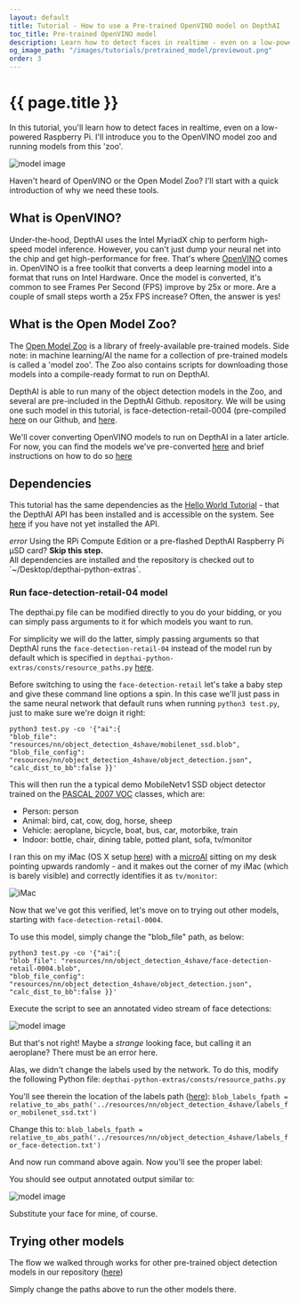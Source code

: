 ```yaml
---
layout: default
title: Tutorial - How to use a Pre-trained OpenVINO model on DepthAI
toc_title: Pre-trained OpenVINO model
description: Learn how to detect faces in realtime - even on a low-powered Raspberry Pi - with a pre-trained model.
og_image_path: "/images/tutorials/pretrained_model/previewout.png"
order: 3
---
```


# {{ page.title }}

In this tutorial, you'll learn how to detect faces in realtime, even on a low-powered Raspberry Pi. I'll introduce you to the OpenVINO model zoo and running models from this 'zoo'.  

![model image](/images/tutorials/pretrained_model/previewout2.png)

Haven't heard of OpenVINO or the Open Model Zoo? I'll start with a quick introduction of why we need these tools.

## What is OpenVINO?

Under-the-hood, DepthAI uses the Intel MyriadX chip to perform high-speed model inference. However, you can't just dump your neural net into the chip and get high-performance for free. That's where [OpenVINO](https://docs.openvinotoolkit.org/) comes in. OpenVINO is a free toolkit that converts a deep learning model into a format that runs on Intel Hardware. Once the model is converted, it's common to see Frames Per Second (FPS) improve by 25x or more. Are a couple of small steps worth a 25x FPS increase? Often, the answer is yes!

## What is the Open Model Zoo?

The [Open Model Zoo](https://github.com/opencv/open_model_zoo) is a library of freely-available pre-trained models.  Side note: in machine learning/AI the name for a collection of pre-trained models is called a 'model zoo'. The Zoo also contains scripts for downloading those models into a compile-ready format to run on DepthAI.

DepthAI is able to run many of the object detection models in the Zoo, and several are pre-included in the DepthAI Github.   repository.  We will be using one such model in this tutorial, is face-detection-retail-0004 (pre-compiled [here](https://github.com/luxonis/depthai-python-extras/blob/master/resources/nn/object_detection_4shave/face-detection-retail-0004.blob) on our Github, and [here](https://docs.openvinotoolkit.org/2020.1/_models_intel_face_detection_retail_0004_description_face_detection_retail_0004.html).

We'll cover converting OpenVINO models to run on DepthAI in a later article.  For now, you can find the models we've pre-converted [here](https://github.com/luxonis/depthai-python-extras/tree/master/resources/nn) and brief instructions on how to do so [here](https://github.com/luxonis/depthai-python-extras#conversion-of-existing-trained-models-into-intel-movidius-binary-format)

## Dependencies

This tutorial has the same dependencies as the [Hello World Tutorial](/tutorials/hello_world#dependencies) - that the DepthAI API has been installed and is accessible on the system.  See [here](https://docs.luxonis.com/api/) if you have not yet installed the API.
<div class="alert alert-primary" role="alert">
<i class="material-icons">
error
</i>
  Using the RPi Compute Edition or a pre-flashed DepthAI Raspberry Pi µSD card? <strong>Skip this step.</strong><br/>
  <span class="small">All dependencies are installed and the repository is checked out to `~/Desktop/depthai-python-extras`.</span>
</div>

### Run face-detection-retail-04 model

The depthai.py file can be modified directly to you do your bidding, or you can simply pass arguments to it for which models you want to run.  

For simplicity we will do the latter, simply passing arguments so that DepthAI runs the `face-detection-retail-04` instead of the model run by default which is specified in `depthai-python-extras/consts/resource_paths.py` [here](https://github.com/luxonis/depthai-python-extras/blob/master/consts/resource_paths.py).

Before switching to using the `face-detection-retail` let's take a baby step and give these command line options a spin.  In this case we'll just pass in the same neural network that default runs when running `python3 test.py`, just to make sure we're doign it right:

```
python3 test.py -co '{"ai":{
"blob_file": "resources/nn/object_detection_4shave/mobilenet_ssd.blob",
"blob_file_config": "resources/nn/object_detection_4shave/object_detection.json",
"calc_dist_to_bb":false }}'
```
This will then run the a typical demo MobileNetv1 SSD object detector trained on the [PASCAL 2007 VOC](http://host.robots.ox.ac.uk/pascal/VOC/voc2007/) classes, which are:
* Person: person
* Animal: bird, cat, cow, dog, horse, sheep
* Vehicle: aeroplane, bicycle, boat, bus, car, motorbike, train
* Indoor: bottle, chair, dining table, potted plant, sofa, tv/monitor

I ran this on my iMac (OS X setup [here](https://docs.luxonis.com/api/#mac-os-x)) with a [microAI](https://shop.luxonis.com/products/bw1093) sitting on my desk pointing upwards randomly - and it makes out the corner of my iMac (which is barely visible) and correctly identifies it as `tv/monitor`:

![iMac](/images/tutorials/pretrained_model/tvmonitor.png)

Now that we've got this verified, let's move on to trying out other models, starting with `face-detection-retail-0004`.

To use this model, simply change the "blob_file" path, as below:
```
python3 test.py -co '{"ai":{
"blob_file": "resources/nn/object_detection_4shave/face-detection-retail-0004.blob",
"blob_file_config": "resources/nn/object_detection_4shave/object_detection.json",
"calc_dist_to_bb":false }}'
```
Execute the script to see an annotated video stream of face detections:

![model image](/images/tutorials/pretrained_model/aeroplane_face.png)

But that's not right!  Maybe a *strange* looking face, but calling it an aeroplane?  There must be an error here.

Alas, we didn't change the labels used by the network.  To do this, modify the following Python file:
`depthai-python-extras/consts/resource_paths.py`

You'll see therein the location of the labels path ([here](https://github.com/luxonis/depthai-python-extras/blob/cdb902179590f0e7b684dde994369e137794a2ef/consts/resource_paths.py#L14)):
`blob_labels_fpath = relative_to_abs_path('../resources/nn/object_detection_4shave/labels_for_mobilenet_ssd.txt')`

Change this to:
`blob_labels_fpath = relative_to_abs_path('../resources/nn/object_detection_4shave/labels_for_face-detection.txt')`

And now run command above again.  Now you'll see the proper label:


You should see output annotated output similar to:

![model image](/images/tutorials/pretrained_model/previewout.png)

Substitute your face for mine, of course.

## Trying other models

The flow we walked through works for other pre-trained object detection models in our repository ([here](https://github.com/luxonis/depthai-python-extras/tree/master/resources/nn))

Simply change the paths above to run the other models there.
